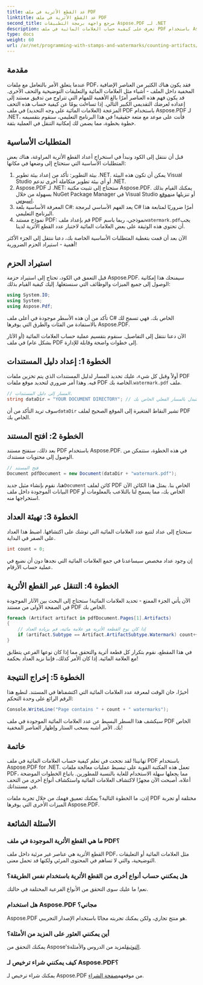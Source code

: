 ```yaml
---
title: عد القطع الأثرية في ملف PDF
linktitle: عد القطع الأثرية في ملف PDF
second_title: مرجع واجهة برمجة التطبيقات Aspose.PDF لـ .NET
description: تعرف على كيفية حساب العلامات المائية في ملف PDF باستخدام Aspose.PDF لـ .NET. دليل خطوة بخطوة للمبتدئين دون الحاجة إلى خبرة سابقة.
type: docs
weight: 60
url: /ar/net/programming-with-stamps-and-watermarks/counting-artifacts/
---
```

## مقدمة

عندما يتعلق الأمر بالتعامل مع ملفات PDF، فقد يكون هناك الكثير من العناصر الإضافية المخفية داخل الملف - أشياء مثل العلامات المائية والتعليقات التوضيحية والتحف الأخرى. قد يكون فهم هذه العناصر أمرًا بالغ الأهمية للمهام التي تتراوح من تدقيق مستند إلى إعداده لعرضك التقديمي الكبير التالي. إذا تساءلت يومًا عن كيفية حساب هذه التحف المزعجة (العلامات المائية على وجه التحديد) في ملف PDF باستخدام Aspose.PDF لـ .NET، فأنت على موعد مع متعة حقيقية! في هذا البرنامج التعليمي، سنقوم بتقسيمه خطوة بخطوة، مما يضمن لك إمكانية التنقل في العملية بثقة. 

## المتطلبات الأساسية

قبل أن ننتقل إلى الكود ونبدأ في استخراج أعداد القطع الأثرية المراوغة، هناك بعض المتطلبات الأساسية التي ستحتاج إلى وضعها في مكانها:

1. بيئة التطوير: تأكد من إعداد بيئة تطوير .NET. يمكن أن تكون هذه البيئة Visual Studio أو أي بيئة تطوير متكاملة أخرى تدعم .NET.
2. Aspose.PDF لـ .NET: ستحتاج إلى تثبيت مكتبة Aspose.PDF. يمكنك القيام بذلك بسهولة من خلال NuGet Package Manager في Visual Studio أو تنزيلها من[موقع اسبوس](https://releases.aspose.com/pdf/net/).
3. المعرفة الأساسية بلغة C#: يعد الفهم الأساسي لبرمجة C# أمرًا ضروريًا لمتابعة هذا البرنامج التعليمي.
4.  نموذج مستند PDF: قم بإعداد ملف PDF نموذجي، ربما باسم`watermark.pdf`يجب أن تحتوي هذه الوثيقة على بعض العلامات المائية لاختبار عدد القطع الأثرية لدينا.

الآن بعد أن قمت بتغطية المتطلبات الأساسية الخاصة بك، دعنا ننتقل إلى الجزء الأكثر أهمية - استيراد الحزم الضرورية!

## استيراد الحزم

قبل التعمق في الكود، تحتاج إلى استيراد حزمة Aspose.PDF. سيمنحك هذا إمكانية الوصول إلى جميع الميزات والوظائف التي سنستغلها. إليك كيفية القيام بذلك:

```csharp
using System.IO;
using System;
using Aspose.Pdf;
```

تأكد من أن هذه الأسطر موجودة في أعلى ملف C# الخاص بك. فهي تسمح لك بالاستفادة من الفئات والطرق التي يوفرها Aspose.PDF. 

الآن دعنا ننتقل إلى التفاصيل. سنقوم بتقسيم عملية حساب العلامات المائية (أو الآثار بشكل عام) في ملف PDF إلى خطوات واضحة وقابلة للإدارة.

## الخطوة 1: إعداد دليل المستندات

 أولاً وقبل كل شيء، عليك تحديد المسار لدليل المستندات الذي يتم تخزين ملفات PDF فيه. وهذا أمر ضروري لتحديد موقع ملفات PDF الخاصة بك.`watermark.pdf` ملف.

```csharp
// المسار إلى دليل المستندات.
string dataDir = "YOUR DOCUMENT DIRECTORY"; // استبدل بالمسار الفعلي الخاص بك
```

 سوف تريد التأكد من أن`dataDir` تشير النقاط المتغيرة إلى الموقع الصحيح لملف PDF الخاص بك. 

## الخطوة 2: افتح المستند

بعد ذلك، سنفتح مستند PDF باستخدام Aspose.PDF. في هذه الخطوة، ستتمكن من الوصول إلى محتويات مستندك.

```csharp
// فتح المستند
Document pdfDocument = new Document(dataDir + "watermark.pdf");
```

 هنا، نقوم بإنشاء مثيل جديد`Document` كائن لملف PDF الخاص بنا. يمثل هذا الكائن الآن البيانات الموجودة داخل ملف PDF الخاص بك، مما يسمح لنا بالتلاعب بالمعلومات أو استخراجها منه.

## الخطوة 3: تهيئة العداد

ستحتاج إلى عداد لتتبع عدد العلامات المائية التي توشك على اكتشافها. اضبط هذا العداد على الصفر في البداية.

```csharp
int count = 0;
```

إن وجود عداد مخصص سيساعدنا في جمع العلامات المائية التي نجدها دون أن نضيع في عملية حساب الأرقام.

## الخطوة 4: التنقل عبر القطع الأثرية

الآن يأتي الجزء الممتع - تحديد العلامات المائية! ستحتاج إلى البحث بين الآثار الموجودة في الصفحة الأولى من مستند PDF الخاص بك.

```csharp
foreach (Artifact artifact in pdfDocument.Pages[1].Artifacts)
{
    // إذا كان نوع القطعة الأثرية هو علامة مائية، قم بزيادة العداد
    if (artifact.Subtype == Artifact.ArtifactSubtype.Watermark) count++;
}
```

في هذا المقطع، نقوم بتكرار كل قطعة أثرية والتحقق مما إذا كان نوعها الفرعي يتطابق مع العلامة المائية. إذا كان الأمر كذلك، فإننا نزيد العداد بحكمة!

## الخطوة 5: إخراج النتيجة

أخيرًا، حان الوقت لمعرفة عدد العلامات المائية التي اكتشفناها في المستند. لنطبع هذا الرقم الرائع على وحدة التحكم:

```csharp
Console.WriteLine("Page contains " + count + " watermarks");
```

سيكشف هذا السطر البسيط عن عدد العلامات المائية الموجودة في ملف PDF الخاص بك. الأمر أشبه بسحب الستار وإظهار العناصر المخفية!

## خاتمة 

تهانينا! لقد نجحت في تعلم كيفية حساب العلامات المائية في ملف PDF باستخدام Aspose.PDF for .NET. تعمل هذه المكتبة القوية على تبسيط عمليات معالجة ملفات PDF، مما يجعلها سهلة الاستخدام للغاية بالنسبة للمطورين. باتباع الخطوات الموضحة أعلاه، أصبحت الآن مجهزًا لاكتشاف العلامات المائية واستكشاف أنواع أخرى من التحف في مستنداتك.

إذن، ما الخطوة التالية؟ يمكنك تعميق فهمك من خلال تجربة ملفات PDF مختلفة أو تجربة الميزات الأخرى التي يوفرها Aspose.PDF. 

## الأسئلة الشائعة

### ما هي القطع الأثرية الموجودة في ملف PDF؟  
القطع الأثرية هي عناصر غير مرئية داخل ملف PDF، مثل العلامات المائية أو التعليقات التوضيحية، والتي لا تساهم في المحتوى المرئي ولكنها قد تحمل معنى.

### هل يمكنني حساب أنواع أخرى من القطع الأثرية باستخدام نفس الطريقة؟  
نعم! ما عليك سوى التحقق من الأنواع الفرعية المختلفة في حالتك.

### هل استخدام Aspose.PDF مجاني؟  
Aspose.PDF هو منتج تجاري، ولكن يمكنك تجربته مجانًا باستخدام الإصدار التجريبي. 

### أين يمكنني العثور على المزيد من الأمثلة؟  
 يمكنك التحقق من Aspose's[التوثيق](https://reference.aspose.com/pdf/net/)لمزيد من الدروس والأمثلة.

### كيف يمكنني شراء ترخيص لـ Aspose.PDF؟  
 يمكنك شراء ترخيص لـ Aspose.PDF من موقعهم[صفحة الشراء](https://purchase.aspose.com/buy).